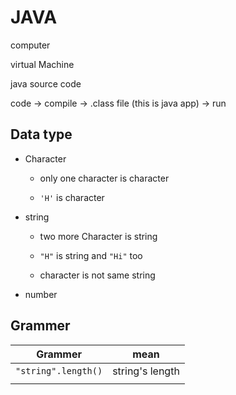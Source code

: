 # JAVA

computer

virtual Machine

java source code

code -> compile -> .class file (this is java app) -> run   





## Data type

- Character  
  
  - only one character is character 
  
  -  `'H'` is character
  
  

- string
  
  - two more Character is string
  
  - `"H"` is string and `"Hi"` too
  
  - character is not same string
  
  

- number







## Grammer

| Grammer             | mean            |
|:-------------------:|:---------------:|
| `"string".length()` | string's length |
|                     |                 |


